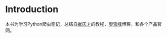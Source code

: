 # Introduction

本书为学习Python爬虫笔记，总结自[崔庆才](https://cuiqingcai.com/)的教程，[廖雪峰](https://www.liaoxuefeng.com )博客，和各个产品官网。